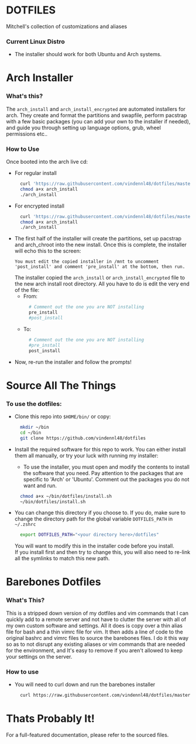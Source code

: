 # DOTFILES
Mitchell's collection of customizations and aliases

### Current Linux Distro
 - The installer should work for both Ubuntu and Arch systems.

# Arch Installer
### What's this?
The `arch_install` and `arch_install_encrypted` are automated installers 
for arch.  They create and format the partitions and swapfile, perform 
pacstrap with a few basic packages (you can add your own to the installer 
if needed), and guide you through setting up language options, grub, wheel 
permissions etc.. 

### How to Use
Once booted into the arch live cd:
 - For regular install
   ```sh
     curl 'https://raw.githubusercontent.com/vindennl48/dotfiles/master/arch_install' > arch_install
     chmod a+x arch_install
     ./arch_install
   ```
 - For encrypted install
   ```sh
     curl 'https://raw.githubusercontent.com/vindennl48/dotfiles/master/arch_install_encrypted' > arch_install
     chmod a+x arch_install
     ./arch_install
   ```
 - The first half of the installer will create the partitions, set up pacstrap
   and arch_chroot into the new install.  Once this is complete, the installer will
   echo this to the screen:
   ```
   You must edit the copied installer in /mnt to uncomment 'post_install' and comment 'pre_install' at the bottom, then run.
   ```
   The installer copied the `arch_install` or `arch_install_encrypted` file to the new arch install root directory.  All you
   have to do is edit the very end of the file:
   - From:
     ```sh
       # Comment out the one you are NOT installing
       pre_install
       #post_install
     ```
   - To:
     ```sh
       # Comment out the one you are NOT installing
       #pre_install
       post_install
     ```
 - Now, re-run the installer and follow the prompts!

# Source All The Things
### To use the dotfiles:
 - Clone this repo into `$HOME/bin/` or copy:
   ```sh
     mkdir ~/bin
     cd ~/bin
     git clone https://github.com/vindennl48/dotfiles
   ```
 - Install the required software for this repo to work.  You can either
   install them all manually, or try your luck with running my installer:
   - To use the installer, you must open and modify the contents to install
     the software that you need.  Pay attention to the packages that are specific
     to 'Arch' or 'Ubuntu'.  Comment out the packages you do not want and run.
   ```sh
     chmod a+x ~/bin/dotfiles/install.sh
     ~/bin/dotfiles/install.sh
   ```
  
 - You can change this directory if you choose to. If you
   do, make sure to change the directory path for the
   global variable `DOTFILES_PATH` in `~/.zshrc`
   ```sh
     export DOTFILES_PATH="<your directory here>/dotfiles"
   ```
   You will want to modify this in the installer code before you install.  
   If you install first and then try to change this, you will also need to 
   re-link all the symlinks to match this new path.

# Barebones Dotfiles
### What's This?
This is a stripped down version of my dotfiles and vim commands that I can quickly add to a remote server and not have to clutter the server with all of my own custom software and settings.  All it does is copy over a thin alias file for bash and a thin vimrc file for vim.  It then adds a line of code to the original bashrc and vimrc files to source the barebones files.  I do it this way so as to not disrupt any existing aliases or vim commands that are needed for the environment, and It's easy to remove if you aren't allowed to keep your settings on the server.

### How to use
 - You will need to curl down and run the barebones installer
   ```sh
     curl https://raw.githubusercontent.com/vindennl48/dotfiles/master/barebones/barebones_install.sh | /bin/bash
   ```

# Thats Probably It!
For a full-featured documentation, please refer to the sourced files.


